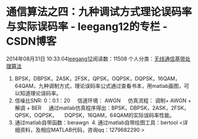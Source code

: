 # 通信算法之四：九种调试方式理论误码率与实际误码率 - leegang12的专栏 - CSDN博客
2014年08月31日 10:33:04[leegang12](https://me.csdn.net/leegang12)阅读数：11508
个人分类：[无线通信基带处理算法](https://blog.csdn.net/leegang12/article/category/896922)

1. BPSK，DBPSK，2ASK，2FSK，QPSK，OQPSK，DQPSK，16QAM，64QAM，九种调制方式，理论误码率公式通过查看书本，用matlab画图，可以知道理论误码率。
2. 信噪比SNR: 0：0.1：20
    信道环境： AWGN
    仿真流程： 调制+ AWGN + 解调 + BER
    通过matlab仿真程序得出：BPSK，DBPSK，2ASK，2FSK，QPSK，OQPSK，
    DQPSK，16QAM，64QAM的实际误码率性能。
3. 通过matlab自带函数：berawgn 
4. 通过matlab自带绘图工具：bertool
<详细资料，及相应MATLAB代码，咨询qq：1279682290 >
